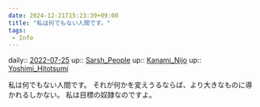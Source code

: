 ```yaml
---
date: 2024-12-21T15:23:39+09:00
title: "私は何でもない人間です。"
tags:
 - Info
---
```


daily:: [2022-07-25](Daily_Note/2022-07-25.md)
up:: [Sarsh_People](../Bar/Novel/Nacaria/Sarsh_People.md)
up:: [Kanami_Nijo](../Bar/Novel/Nacaria/Kanami_Nijo.md)
up:: [Yoshimi_Hitotsumi](../Bar/Novel/Nacaria/Yoshimi_Hitotsumi.md)

私は何でもない人間です。
それが何かを変えうるならば、より大きなものに導かれるしかない。
私は目標の奴隷なのですよ。